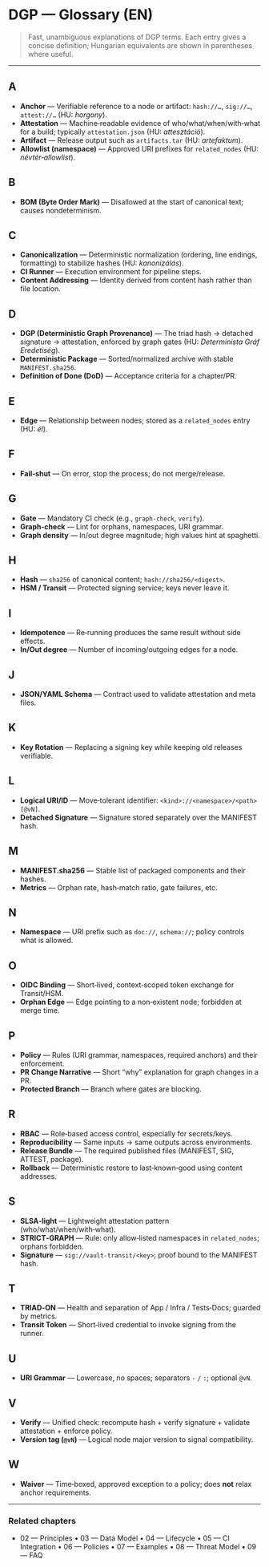# DGP — Glossary (EN)

> Fast, unambiguous explanations of DGP terms. Each entry gives a concise definition; Hungarian equivalents are shown in parentheses where useful.

---

## A

* **Anchor** — Verifiable reference to a node or artifact: `hash://…`, `sig://…`, `attest://…` (HU: *horgony*).
* **Attestation** — Machine‑readable evidence of who/what/when/with‑what for a build; typically `attestation.json` (HU: *attesztáció*).
* **Artifact** — Release output such as `artifacts.tar` (HU: *artefaktum*).
* **Allowlist (namespace)** — Approved URI prefixes for `related_nodes` (HU: *névtér‑allowlist*).

## B

* **BOM (Byte Order Mark)** — Disallowed at the start of canonical text; causes nondeterminism.

## C

* **Canonicalization** — Deterministic normalization (ordering, line endings, formatting) to stabilize hashes (HU: *kanonizálás*).
* **CI Runner** — Execution environment for pipeline steps.
* **Content Addressing** — Identity derived from content hash rather than file location.

## D

* **DGP (Deterministic Graph Provenance)** — The triad hash → detached signature → attestation, enforced by graph gates (HU: *Determinista Gráf Eredetiség*).
* **Deterministic Package** — Sorted/normalized archive with stable `MANIFEST.sha256`.
* **Definition of Done (DoD)** — Acceptance criteria for a chapter/PR.

## E

* **Edge** — Relationship between nodes; stored as a `related_nodes` entry (HU: *él*).

## F

* **Fail‑shut** — On error, stop the process; do not merge/release.

## G

* **Gate** — Mandatory CI check (e.g., `graph-check`, `verify`).
* **Graph‑check** — Lint for orphans, namespaces, URI grammar.
* **Graph density** — In/out degree magnitude; high values hint at spaghetti.

## H

* **Hash** — `sha256` of canonical content; `hash://sha256/<digest>`.
* **HSM / Transit** — Protected signing service; keys never leave it.

## I

* **Idempotence** — Re‑running produces the same result without side effects.
* **In/Out degree** — Number of incoming/outgoing edges for a node.

## J

* **JSON/YAML Schema** — Contract used to validate attestation and meta files.

## K

* **Key Rotation** — Replacing a signing key while keeping old releases verifiable.

## L

* **Logical URI/ID** — Move‑tolerant identifier: `<kind>://<namespace>/<path>[@vN]`.
* **Detached Signature** — Signature stored separately over the MANIFEST hash.

## M

* **MANIFEST.sha256** — Stable list of packaged components and their hashes.
* **Metrics** — Orphan rate, hash‑match ratio, gate failures, etc.

## N

* **Namespace** — URI prefix such as `doc://`, `schema://`; policy controls what is allowed.

## O

* **OIDC Binding** — Short‑lived, context‑scoped token exchange for Transit/HSM.
* **Orphan Edge** — Edge pointing to a non‑existent node; forbidden at merge time.

## P

* **Policy** — Rules (URI grammar, namespaces, required anchors) and their enforcement.
* **PR Change Narrative** — Short “why” explanation for graph changes in a PR.
* **Protected Branch** — Branch where gates are blocking.

## R

* **RBAC** — Role‑based access control, especially for secrets/keys.
* **Reproducibility** — Same inputs → same outputs across environments.
* **Release Bundle** — The required published files (MANIFEST, SIG, ATTEST, package).
* **Rollback** — Deterministic restore to last‑known‑good using content addresses.

## S

* **SLSA‑light** — Lightweight attestation pattern (who/what/when/with‑what).
* **STRICT‑GRAPH** — Rule: only allow‑listed namespaces in `related_nodes`; orphans forbidden.
* **Signature** — `sig://vault-transit/<key>`; proof bound to the MANIFEST hash.

## T

* **TRIAD‑ON** — Health and separation of App / Infra / Tests‑Docs; guarded by metrics.
* **Transit Token** — Short‑lived credential to invoke signing from the runner.

## U

* **URI Grammar** — Lowercase, no spaces; separators `-` `/` `:`; optional `@vN`.

## V

* **Verify** — Unified check: recompute hash + verify signature + validate attestation + enforce policy.
* **Version tag (`@vN`)** — Logical node major version to signal compatibility.

## W

* **Waiver** — Time‑boxed, approved exception to a policy; does **not** relax anchor requirements.

---

### Related chapters

* 02 — Principles • 03 — Data Model • 04 — Lifecycle • 05 — CI Integration • 06 — Policies • 07 — Examples • 08 — Threat Model • 09 — FAQ
